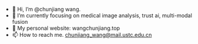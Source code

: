 - 👋 Hi, I’m @chunjiang wang.
- 🌱 I’m currently focusing on medical image analysis, trust ai, multi-modal fusion
- 💞️ My personal website: wangchunjiang.top
- 📫 How to reach me. chunjiang_wang@mail.ustc.edu.cn


